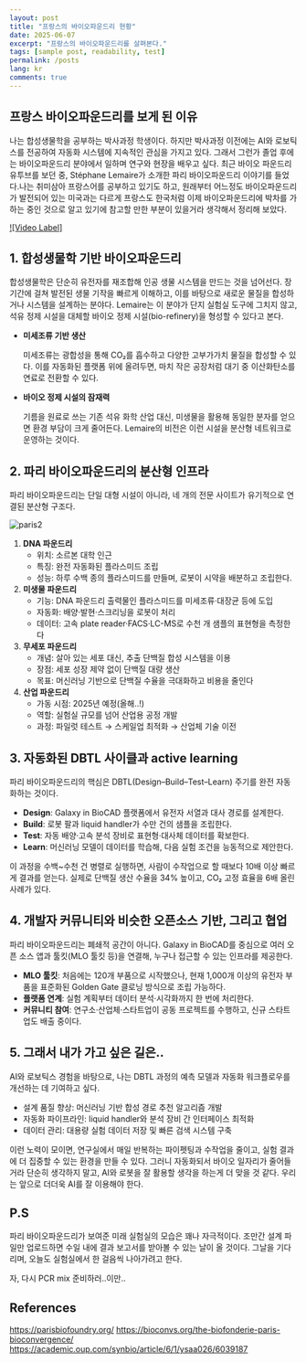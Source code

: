 ```yaml
---
layout: post
title: "프랑스의 바이오파운드리 현황"
date: 2025-06-07
excerpt: "프랑스의 바이오파운드리를 살펴본다."
tags: [sample post, readability, test]
permalink: /posts
lang: kr
comments: true
---
```



## 프랑스 바이오파운드리를 보게 된 이유

나는 합성생물학을 공부하는 박사과정 학생이다. 하지만 박사과정 이전에는 AI와 로보틱스를 전공하여 자동화 시스템에 지속적인 관심을 가지고 있다. 그래서 그런가 졸업 후에는 바이오파운드리 분야에서 일하며 연구와 현장을 배우고 싶다. 최근 바이오 파운드리 유투브를 보던 중, Stéphane Lemaire가 소개한 파리 바이오파운드리 이야기를 들었다.나는 취미삼아 프랑스어를 공부하고 있기도 하고, 원래부터 어느정도 바이오파운드리가 발전되어 있는 미국과는 다르게 프랑스도 한국처럼 이제 바이오파운드리에 박차를 가하는 중인 것으로 알고 있기에 참고할 만한 부분이 있을거라 생각해서 정리해 보았다.


[![Video Label]](https://youtu.be/W0mttrRYqdc?si=mmN0Roy_1aw7CDXJ)
## 1. 합성생물학 기반 바이오파운드리

합성생물학은 단순히 유전자를 재조합해 인공 생물 시스템을 만드는 것을 넘어선다. 장기간에 걸쳐 발전된 생물 기작을 빠르게 이해하고, 이를 바탕으로 새로운 물질을 합성하거나 시스템을 설계하는 분야다. Lemaire는 이 분야가 단지 실험실 도구에 그치지 않고, 석유 정제 시설을 대체할 바이오 정제 시설(bio-refinery)을 형성할 수 있다고 본다.

- **미세조류 기반 생산**
    
    미세조류는 광합성을 통해 CO₂를 흡수하고 다양한 고부가가치 물질을 합성할 수 있다. 이를 자동화된 플랫폼 위에 올려두면, 마치 작은 공장처럼 대기 중 이산화탄소를 연료로 전환할 수 있다. 
    
- **바이오 정제 시설의 잠재력**
    
    기름을 원료로 쓰는 기존 석유 화학 산업 대신, 미생물을 활용해 동일한 분자를 얻으면 환경 부담이 크게 줄어든다. Lemaire의 비전은 이런 시설을 분산형 네트워크로 운영하는 것이다.
    

## 2. 파리 바이오파운드리의 분산형 인프라

파리 바이오파운드리는 단일 대형 시설이 아니라, 네 개의 전문 사이트가 유기적으로 연결된 분산형 구조다.

<img src="https://i0.wp.com/parisbiofoundry.org/wp-content/uploads/2024/10/Paris-Biofoundry-composition-scheme-2.png?w=1280&ssl=1" alt="paris2"> 

1. **DNA 파운드리**
    - 위치: 소르본 대학 인근
    - 특징: 완전 자동화된 플라스미드 조립
    - 성능: 하루 수백 종의 플라스미드를 만들며, 로봇이 시약을 배분하고 조립한다.
2. **미생물 파운드리**
    - 기능: DNA 파운드리 출력물인 플라스미드를 미세조류·대장균 등에 도입
    - 자동화: 배양·발현·스크리닝을 로봇이 처리
    - 데이터: 고속 plate reader·FACS·LC-MS로 수천 개 샘플의 표현형을 측정한다
3. **무세포 파운드리**
    - 개념: 살아 있는 세포 대신, 추출 단백질 합성 시스템을 이용
    - 장점: 세포 성장 제약 없이 단백질 대량 생산
    - 목표: 머신러닝 기반으로 단백질 수율을 극대화하고 비용을 줄인다
4. **산업 파운드리**
    - 가동 시점: 2025년 예정(올해..!)
    - 역할: 실험실 규모를 넘어 산업용 공정 개발
    - 과정: 파일럿 테스트 → 스케일업 최적화 → 산업체 기술 이전

## 3. 자동화된 DBTL 사이클과 active learning

파리 바이오파운드리의 핵심은 DBTL(Design–Build–Test–Learn) 주기를 완전 자동화하는 것이다.

- **Design**: Galaxy in BioCAD 플랫폼에서 유전자 서열과 대사 경로를 설계한다.
- **Build**: 로봇 팔과 liquid handler가 수만 건의 샘플을 조립한다.
- **Test**: 자동 배양·고속 분석 장비로 표현형·대사체 데이터를 확보한다.
- **Learn**: 머신러닝 모델이 데이터를 학습해, 다음 실험 조건을 능동적으로 제안한다.

이 과정을 수백~수천 건 병렬로 실행하면, 사람이 수작업으로 할 때보다 10배 이상 빠르게 결과를 얻는다. 실제로 단백질 생산 수율을 34% 높이고, CO₂ 고정 효율을 6배 올린 사례가 있다. 

## 4. 개발자 커뮤니티와 비슷한 오픈소스 기반, 그리고 협업

파리 바이오파운드리는 폐쇄적 공간이 아니다. Galaxy in BioCAD를 중심으로 여러 오픈 소스 앱과 툴킷(MLO 툴킷 등)을 연결해, 누구나 접근할 수 있는 인프라를 제공한다.

- **MLO 툴킷**: 처음에는 120개 부품으로 시작했으나, 현재 1,000개 이상의 유전자 부품을 표준화된 Golden Gate 클로닝 방식으로 조립 가능하다.
- **플랫폼 연계**: 실험 계획부터 데이터 분석·시각화까지 한 번에 처리한다.
- **커뮤니티 참여**: 연구소·산업체·스타트업이 공동 프로젝트를 수행하고, 신규 스타트업도 배출 중이다.

## 5.  그래서 내가 가고 싶은 길은..

AI와 로보틱스 경험을 바탕으로, 나는 DBTL 과정의 예측 모델과 자동화 워크플로우를 개선하는 데 기여하고 싶다.

- 설계 품질 향상: 머신러닝 기반 합성 경로 추천 알고리즘 개발
- 자동화 파이프라인: liquid handler와 분석 장비 간 인터페이스 최적화
- 데이터 관리: 대용량 실험 데이터 저장 및 빠른 검색 시스템 구축

이런 노력이 모이면, 연구실에서 매일 반복하는 파이펫팅과 수작업을 줄이고, 실험 결과에 더 집중할 수 있는 환경을 만들 수 있다. 그러니 자동화되서 바이오 일자리가 줄어들거라 단순히 생각하지 말고, AI와 로봇을 잘 활용할 생각을 하는게 더 맞을 것 같다. 우리는 앞으로 더더욱 AI를 잘 이용해야 한다.

## P.S

파리 바이오파운드리가 보여준 미래 실험실의 모습은 꽤나 자극적이다. 조만간 설계 파일만 업로드하면 수일 내에 결과 보고서를 받아볼 수 있는 날이 올 것이다. 그날을 기다리며, 오늘도 실험실에서 한 걸음씩 나아가려고 한다. 

자, 다시 PCR mix 준비하러..이만..

## References

https://parisbiofoundry.org/
https://bioconvs.org/the-biofonderie-paris-bioconvergence/
https://academic.oup.com/synbio/article/6/1/ysaa026/6039187

